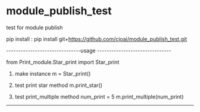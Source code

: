 # module_publish_test
test for module publish

pip install : pip install git+https://github.com/cjoai/module_publish_test.git

-------------------------------usage -------------------------------

from Print_module.Star_print import Star_print

1. make instance 
   m = Star_print()
   
2. test print star method
  m.print_star()
  
3. test print_multiple method
  num_print = 5
  m.print_multiple(num_print)
  
  ------------------------------------------------------------------
